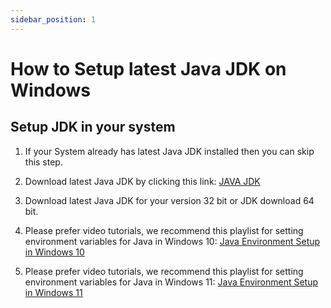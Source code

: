 ```yaml
---
sidebar_position: 1
---
```


# How to Setup latest Java JDK on Windows

## Setup JDK in your system

1. If your System already has latest Java JDK installed then you can skip this step.

2. Download latest Java JDK by clicking this link: [JAVA JDK](https://www.oracle.com/java/technologies/downloads/)

3. Download latest Java JDK for your version 32 bit or JDK download 64 bit.

4. Please prefer video tutorials, we recommend this playlist for setting environment variables for Java in Windows 10:
   [Java Environment Setup in Windows 10](https://www.youtube.com/watch?v=zzfHPGyjoWw)

5. Please prefer video tutorials, we recommend this playlist for setting environment variables for Java in Windows 11:
   [Java Environment Setup in Windows 11](https://www.youtube.com/watch?v=zAyIqbBAUxQ)
